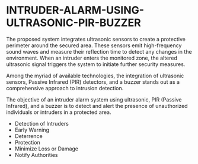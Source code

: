 # INTRUDER-ALARM-USING-ULTRASONIC-PIR-BUZZER
The proposed system integrates ultrasonic sensors to create a protective perimeter around the secured area. These sensors emit high-frequency sound waves and measure their reflection time to detect any changes in the environment. When an intruder enters the monitored zone, the altered ultrasonic signal triggers the system to initiate further security measures.

Among the myriad of available technologies, the integration of ultrasonic sensors, Passive Infrared (PIR) detectors, and a buzzer stands out as a comprehensive approach to intrusion detection.

The objective of an intruder alarm system using ultrasonic, PIR (Passive Infrared), and a buzzer is to detect and alert the presence of unauthorized individuals or intruders in a protected area.
* Detection of Intruders 
* Early Warning 
* Deterrence
* Protection
* Minimize Loss or Damage
* Notify Authorities
